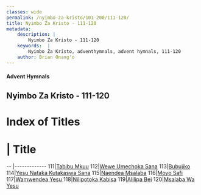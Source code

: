 ```yaml
---
classes: wide
permalink: /nyimbo-za-kristo/101-200/111-120/
title: Nyimbo Za Kristo - 111-120
metadata:
    description: |
        Nyimbo Za Kristo - 111-120
    keywords:  |
        Nyimbo Za Kristo, adventhymnals, advent hymnals, 111-120
    author: Brian Onang'o
---
```


#### Advent Hymnals
## Nyimbo Za Kristo - 111-120

# Index of Titles
# | Title                        
-- |-------------
111|[Tabibu Mkuu](/nyimbo-za-kristo/101-200/111-120/Tabibu-Mkuu)
112|[Wewe Umechoka Sana](/nyimbo-za-kristo/101-200/111-120/Wewe-Umechoka-Sana)
113|[Bubujiko](/nyimbo-za-kristo/101-200/111-120/Bubujiko)
114|[Yesu Nataka Kutakaswa Sana](/nyimbo-za-kristo/101-200/111-120/Yesu-Nataka-Kutakaswa-Sana)
115|[Naendea Msalaba](/nyimbo-za-kristo/101-200/111-120/Naendea-Msalaba)
116|[Moyo Safi](/nyimbo-za-kristo/101-200/111-120/Moyo-Safi)
117|[Wamwendea Yesu ](/nyimbo-za-kristo/101-200/111-120/Wamwendea-Yesu-)
118|[Nilipotoka Kabisa](/nyimbo-za-kristo/101-200/111-120/Nilipotoka-Kabisa)
119|[Alilipa Bei](/nyimbo-za-kristo/101-200/111-120/Alilipa-Bei)
120|[Msalaba Wa Yesu](/nyimbo-za-kristo/101-200/111-120/Msalaba-Wa-Yesu)
